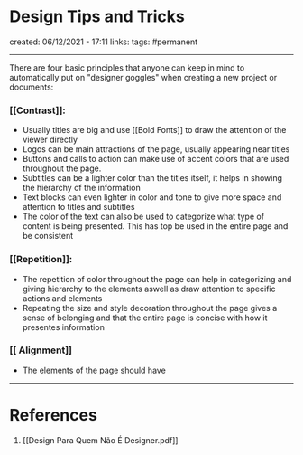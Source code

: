 # Design Tips and Tricks
created: 06/12/2021 - 17:11
links:
tags: #permanent

---

There are four basic principles that anyone can keep in mind to automatically put on "designer goggles" when creating a new project or documents:

### [[Contrast]]:
- Usually titles are big and use [[Bold Fonts]] to draw the attention of the viewer directly
- Logos can be main attractions of the page, usually appearing near titles
- Buttons and calls to action can make use of accent colors that are used throughout the page.
- Subtitles can be a lighter color than the titles itself, it helps in showing the hierarchy of the information
- Text blocks can even lighter in color and tone to give more space and attention to titles and subtitles
- The color of the text can also be used to categorize what type of content is being presented. This has top be used in the entire page and be consistent

### [[Repetition]]:
- The repetition of color throughout the page can help in categorizing and giving hierarchy to the elements aswell as draw attention to specific actions and elements
- Repeating the size and style decoration throughout the page gives a sense of belonging and that the entire page is concise with how it presentes information

### [[ Alignment]]
- The elements of the page should have 

---

# References
1. [[Design Para Quem Não É Designer.pdf]]